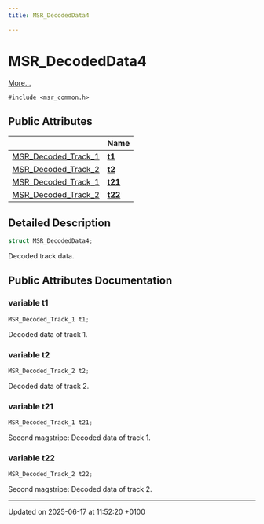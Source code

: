 ```yaml
---
title: MSR_DecodedData4

---
```


# MSR_DecodedData4



 [More...](#detailed-description)


`#include <msr_common.h>`

## Public Attributes

|                | Name           |
| -------------- | -------------- |
| [MSR_Decoded_Track_1](struct_m_s_r___decoded___track__1.md) | **[t1](struct_m_s_r___decoded_data4.md#variable-t1)**  |
| [MSR_Decoded_Track_2](struct_m_s_r___decoded___track__2.md) | **[t2](struct_m_s_r___decoded_data4.md#variable-t2)**  |
| [MSR_Decoded_Track_1](struct_m_s_r___decoded___track__1.md) | **[t21](struct_m_s_r___decoded_data4.md#variable-t21)**  |
| [MSR_Decoded_Track_2](struct_m_s_r___decoded___track__2.md) | **[t22](struct_m_s_r___decoded_data4.md#variable-t22)**  |

## Detailed Description

```cpp
struct MSR_DecodedData4;
```


Decoded track data. 

## Public Attributes Documentation

### variable t1

```cpp
MSR_Decoded_Track_1 t1;
```


Decoded data of track 1. 


### variable t2

```cpp
MSR_Decoded_Track_2 t2;
```


Decoded data of track 2. 


### variable t21

```cpp
MSR_Decoded_Track_1 t21;
```


Second magstripe: Decoded data of track 1. 


### variable t22

```cpp
MSR_Decoded_Track_2 t22;
```


Second magstripe: Decoded data of track 2. 


-------------------------------

Updated on 2025-06-17 at 11:52:20 +0100